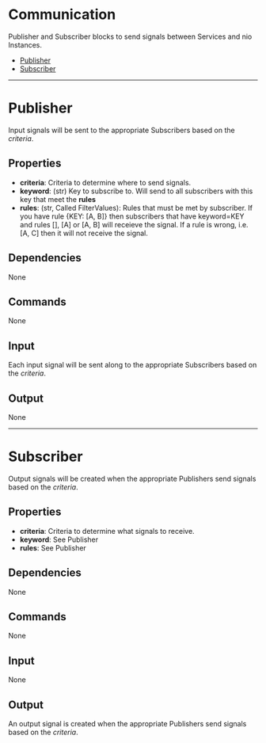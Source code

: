 Communication
=======

Publisher and Subscriber blocks to send signals between Services and nio Instances.

-   [Publisher](https://github.com/nio-blocks/communication#publisher)
-   [Subscriber](https://github.com/nio-blocks/communication#subscriber)

***

Publisher
===========

Input signals will be sent to the appropriate Subscribers based on the *criteria*.

Properties
--------------

-   **criteria**: Criteria to determine where to send signals.
  -   **keyword**: (str) Key to subscribe to. Will send to all subscribers with this key that meet the **rules**
  -   **rules**: (str, Called FilterValues): Rules that must be met by subscriber. If you have rule {KEY: [A, B]} then subscribers that have keyword=KEY and rules [], [A] or [A, B] will receieve the signal. If a rule is wrong, i.e. [A, C] then it will not receive the signal.


Dependencies
----------------
None

Commands
----------------
None

Input
-------
Each input signal will be sent along to the appropriate Subscribers based on the *criteria*.

Output
---------
None

***

Subscriber
===========

Output signals will be created when the appropriate Publishers send signals based on the *criteria*.

Properties
--------------

-   **criteria**: Criteria to determine what signals to receive.
  -   **keyword**: See Publisher
  -   **rules**: See Publisher

Dependencies
----------------
None

Commands
----------------
None

Input
-------
None

Output
---------
An output signal is created when the appropriate Publishers send signals based on the *criteria*.

